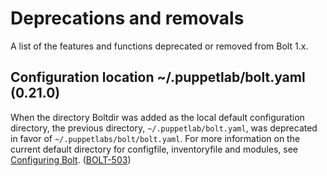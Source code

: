 # Deprecations and removals

A list of the features and functions deprecated or removed from Bolt 1.x.

## Configuration location ~/.puppetlab/bolt.yaml \(0.21.0\)

When the directory Boltdir was added as the local default configuration directory, the previous directory, `~/.puppetlab/bolt.yaml`, was deprecated in favor of `~/.puppetlabs/bolt/bolt.yaml`. For more information on the current default directory for configfile, inventoryfile and modules, see [Configuring Bolt](configuring_bolt.md). \([BOLT-503](https://tickets.puppetlabs.com/browse/BOLT-503)\)

